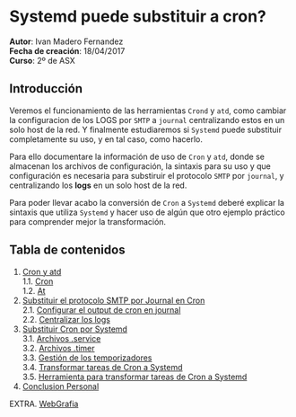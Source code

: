 # Systemd puede substituir a cron?

**Autor**: Ivan Madero Fernandez\
**Fecha de creación**: 18/04/2017\
**Curso**: 2º de ASX

## Introducción

Veremos el funcionamiento de las herramientas `Crond` y `atd`, como
cambiar la configuracion de los LOGS por `SMTP` a `journal` 
centralizando estos en un solo host de la red. Y finalmente estudiaremos
si `Systemd` puede substituir completamente su uso, y en tal caso, como 
hacerlo. 

Para ello documentare la información de uso de `Cron` y `atd`, donde
se almacenan los archivos de configuración, la sintaxis para su uso y
que configuración es necesaria para substiruir el protocolo `SMTP` por 
`journal`, y centralizando los **logs** en un solo host de la red.

Para poder llevar acabo la conversión de `Cron` a `Systemd` deberé 
explicar la sintaxis que utiliza `Systemd` y hacer uso de algún que otro 
ejemplo práctico para comprender mejor la transformación.

## Tabla de contenidos

1. [Cron y atd](cron_y_atd.md#cron-y-atd)\
	1.1. [Cron](cron_y_atd.md#cron)\
	1.2. [At](cron_y_atd.md#atd)
2. [Substituir el protocolo SMTP por Journal en Cron](Substituir_el_protocolo_SMTP_en_Cron.md#substituir-el-protocolo-smtp-por-journal-en-cron)\
	2.1. [Configurar el output de cron en journal](Substituir_el_protocolo_SMTP_en_Cron.md#configurar-el-output-de-cron-en-journal)\
	2.2. [Centralizar los logs](Substituir_el_protocolo_SMTP_en_Cron.md#centralizar-los-logs)
3. [Substituir Cron por Systemd](Systemd_puede_substituir_a_cron.md#substituir-cron-por-systemd)\
	3.1. [Archivos .service](Systemd_puede_substituir_a_cron.md#archivos-service)\
	3.2. [Archivos .timer](Systemd_puede_substituir_a_cron.md#archivos-timer)\
	3.3. [Gestión de los temporizadores](Systemd_puede_substituir_a_cron.md#gesti%C3%B3n-de-los-temporizadores)\
	3.4. [Transformar tareas de Cron a Systemd](Systemd_puede_substituir_a_cron.md#transformar-tareas-de-cron-a-systemd)\
	3.5. [Herramienta para transformar tareas de Cron a Systemd](Systemd_puede_substituir_a_cron.md#herramientas)
4. [Conclusion Personal](Conclusion_personal.md#conclusión-personal)

EXTRA. [WebGrafia](WebGrafia.md#webgrafia)
